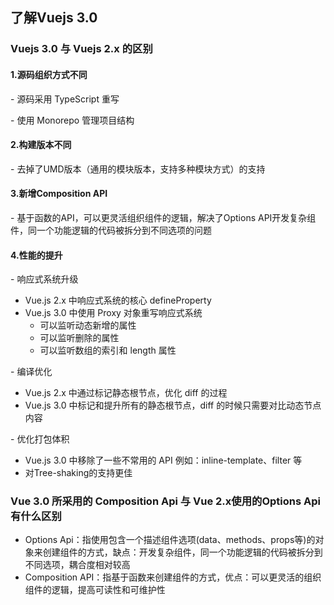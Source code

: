 ## 了解Vuejs 3.0

### Vuejs 3.0 与 Vuejs 2.x 的区别

#### 1.源码组织方式不同

\- 源码采用 TypeScript 重写

\- 使用 Monorepo 管理项目结构

#### 2.构建版本不同
\- 去掉了UMD版本（通用的模块版本，支持多种模块方式）的支持

#### 3.新增Composition API
\- 基于函数的API，可以更灵活组织组件的逻辑，解决了Options API开发复杂组件，同一个功能逻辑的代码被拆分到不同选项的问题

#### 4.性能的提升
\- 响应式系统升级
- Vue.js 2.x 中响应式系统的核心 defineProperty
- Vue.js 3.0 中使用 Proxy 对象重写响应式系统   
   - 可以监听动态新增的属性
   - 可以监听删除的属性
   - 可以监听数组的索引和 length 属性
   
\- 编译优化
- Vue.js 2.x 中通过标记静态根节点，优化 diff 的过程
- Vue.js 3.0 中标记和提升所有的静态根节点，diff 的时候只需要对比动态节点内容

\- 优化打包体积
- Vue.js 3.0 中移除了一些不常用的 API 例如：inline-template、filter 等
- 对Tree-shaking的支持更佳

### Vue 3.0 所采用的 Composition Api 与 Vue 2.x使用的Options Api 有什么区别
- Options Api：指使用包含一个描述组件选项(data、methods、props等)的对象来创建组件的方式，缺点：开发复杂组件，同一个功能逻辑的代码被拆分到不同选项，耦合度相对较高
- Composition API：指基于函数来创建组件的方式，优点：可以更灵活的组织组件的逻辑，提高可读性和可维护性

